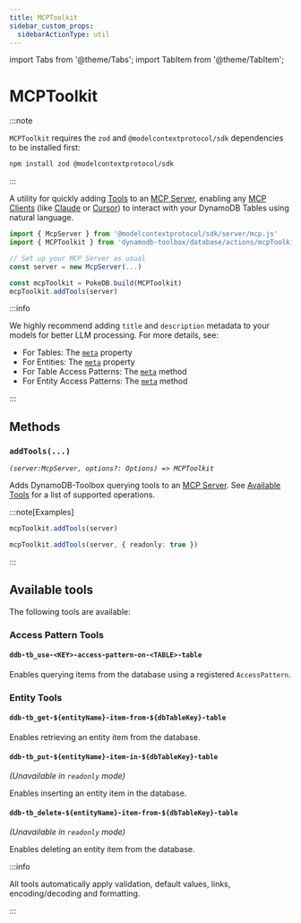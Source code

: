```yaml
---
title: MCPToolkit
sidebar_custom_props:
  sidebarActionType: util
---
```


import Tabs from '@theme/Tabs';
import TabItem from '@theme/TabItem';

# MCPToolkit

:::note

`MCPToolkit` requires the `zod` and `@modelcontextprotocol/sdk` dependencies to be installed first:

```bash
npm install zod @modelcontextprotocol/sdk
```

:::

A utility for quickly adding [Tools](https://modelcontextprotocol.io/docs/concepts/tools) to an [MCP Server](https://modelcontextprotocol.io/examples), enabling any [MCP Clients](https://modelcontextprotocol.io/clients) (like [Claude](https://claude.ai) or [Cursor](https://www.cursor.com/)) to interact with your DynamoDB Tables using natural language.

```ts
import { McpServer } from '@modelcontextprotocol/sdk/server/mcp.js'
import { MCPToolkit } from 'dynamodb-toolbox/database/actions/mcpToolkit'

// Set up your MCP Server as usual
const server = new McpServer(...)

const mcpToolkit = PokeDB.build(MCPToolkit)
mcpToolkit.addTools(server)
```

:::info

We highly recommend adding `title` and `description` metadata to your models for better LLM processing. For more details, see:

- For Tables: The [`meta`](../../../2-tables/1-usage/index.md#meta) property
- For Entities: The [`meta`](../../../3-entities/1-usage/index.md#meta) property
- For Table Access Patterns: The [`meta`](../../../2-tables/2-actions/3-access-pattern/index.md#meta) method
- For Entity Access Patterns: The [`meta`](../../../3-entities/4-actions/2-access-pattern/index.md#meta) method

:::

## Methods

### `addTools(...)`

<p style={{ marginTop: '-15px' }}><i><code>(server:McpServer, options?: Options) => MCPToolkit</code></i></p>

Adds DynamoDB-Toolbox querying tools to an [MCP Server](https://modelcontextprotocol.io/examples). See [Available Tools](#available-tools) for a list of supported operations.

:::note[Examples]

<Tabs>
<TabItem value="usage" label="Usage">

```ts
mcpToolkit.addTools(server)
```

</TabItem>
<TabItem value="readonly" label="Read-only">

```ts
mcpToolkit.addTools(server, { readonly: true })
```

</TabItem>
</Tabs>

:::

## Available tools

The following tools are available:

### Access Pattern Tools

#### `ddb-tb_use-<KEY>-access-pattern-on-<TABLE>-table`

Enables querying items from the database using a registered `AccessPattern`.

### Entity Tools

#### `ddb-tb_get-${entityName}-item-from-${dbTableKey}-table`

Enables retrieving an entity item from the database.

#### `ddb-tb_put-${entityName}-item-in-${dbTableKey}-table`

<p style={{ marginTop: '-15px' }}><i>(Unavailable in <code>readonly</code> mode)</i></p>

Enables inserting an entity item in the database.

#### `ddb-tb_delete-${entityName}-item-from-${dbTableKey}-table`

<p style={{ marginTop: '-15px' }}><i>(Unavailable in <code>readonly</code> mode)</i></p>

Enables deleting an entity item from the database.

:::info

All tools automatically apply validation, default values, links, encoding/decoding and formatting.

:::
